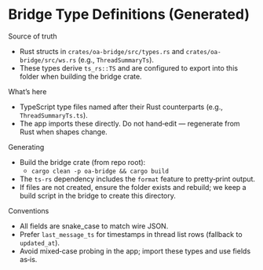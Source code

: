 # Bridge Type Definitions (Generated)

Source of truth
- Rust structs in `crates/oa-bridge/src/types.rs` and `crates/oa-bridge/src/ws.rs` (e.g., `ThreadSummaryTs`).
- These types derive `ts_rs::TS` and are configured to export into this folder when building the bridge crate.

What’s here
- TypeScript type files named after their Rust counterparts (e.g., `ThreadSummaryTs.ts`).
- The app imports these directly. Do not hand‑edit — regenerate from Rust when shapes change.

Generating
- Build the bridge crate (from repo root):
  - `cargo clean -p oa-bridge && cargo build`
- The `ts-rs` dependency includes the `format` feature to pretty‑print output.
- If files are not created, ensure the folder exists and rebuild; we keep a build script in the bridge to create this directory.

Conventions
- All fields are snake_case to match wire JSON.
- Prefer `last_message_ts` for timestamps in thread list rows (fallback to `updated_at`).
- Avoid mixed‑case probing in the app; import these types and use fields as‑is.

